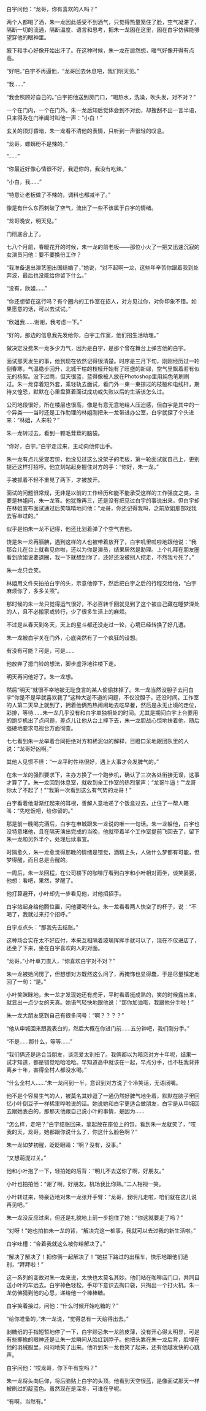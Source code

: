 白宇问他：“龙哥，你有喜欢的人吗？”

两个人都喝了酒，朱一龙因此感受不到酒气，只觉得热量笼住了脸，空气凝滞了，隔断一切的流通，隔断温度、语言和思考，把朱一龙困在这里，困在白宇仿佛能够望穿他的眼神里。

腋下和手心好像开始出汗了。在这种时候，朱一龙在居然想，暖气好像开得有点高。

“好吧，”白宇不再逼他，“龙哥回去休息吧，我们明天见。”

“我……”

“我会照顾好自己的。”白宇把他送到房门口，“喝热水，洗澡，吹头发，对不对？”

一个在门内，一个在门外。朱一龙后知后觉体会到不对劲，却搜刮不出一言半语，只来得及在门半阖时叫他一声：“小白！”

玄关的顶灯昏暗，朱一龙看不清他的表情，只听到一声很轻的叹息。

“龙哥，螺蛳粉不是辣的。”

“……”

“你最近好像心情很不好，我逗你的，我没有吃辣。”

“小白，我……”

“特意让老板做了不辣的，调料也都减半了。”

像是有什么东西刺破了空气，流出了一些不该属于白宇的情绪。

“龙哥晚安，明天见。”

门彻底合上了。

七八个月前，春暖花开的时候，朱一龙的前老板——那位小火了一把又迅速沉寂的女演员问他：要不要换份工作？

“我准备退出演艺圈出国结婚了，”她说，“对不起啊一龙，这些年辛苦你跟着我到处奔波，最后也没能给你留下什么。”

“没有，欣姐……”

“你还想留在这行吗？有个圈内的工作室在招人，对方见过你，对你印象不错。如果愿意的话，可以去试试。”

“欣姐我……谢谢，我考虑一下。”

“好的，那边的信息我先发给你，白宇工作室，他们招生活助理。”

做决定没费朱一龙多少力气，因为是白宇，是那个曾在舞台上弹吉他的白宇。

面试那天发生的事，他到现在依然记得很清楚。时序是三月下旬，刚刚经历过一轮倒春寒，气温稳步回升，北城干枯的枝桠开始有了旺盛的新绿，空气里飘着若有似无的杨絮。没下过雨，但天很蓝，蓝得像被人放在Photoshop里用纯色笔刷刷过。朱一龙穿着短外套，乘轻轨去面试，看门外一束一束掠过的枝桠和电线杆，期待又惶恐，默默在心里盘算着面试成功或失败以后的生活该怎么过。

公司地段很好，所在楼层也很高，像是有意无意地给人压迫感，但白宇是其中的一个异类——当时还是工作助理的林姐刚把朱一龙带进办公室，白宇就探了个头进来：“林姐，人来啦？”

朱一龙转过去，看到一颗毛茸茸的脑袋。

“你好，白宇。”白宇走过来，主动向他伸出手。

朱一龙有点儿受宠若惊，他没见过这么没架子的老板，第一轮面试就自己上，更别提还这样打招呼。他立刻站起身握住对方的手：“你好，朱一龙。”

手被抓着不轻不重晃了两下，才被放开。

面试的问题很常规，无非是以前的工作经历和能不能承受这样的工作强度之类，主要是林姐问，朱一龙答。他犹豫再三，还是没有把见过白宇的事说出来，但白宇却在林姐宣布面试通过后笑嘻嘻地问他：“龙哥，你还记得我吗，之前欣姐那部戏我去客串过的。”

似乎是怕朱一龙不记得，他还比划着弹了个空气吉他。

饶是朱一龙再腼腆，遇到这样的人也被带着放开了，白宇叽里呱啦地跟他说：“我那会儿在台上就看见你啦，还以为你是演员，结果居然是助理。上个礼拜在朋友圈看到欣姐说要退圈，我一下就想到你了，还好还没被别人挖走，不然我亏死了。”

朱一龙只会笑。

林姐用文件夹拍拍白宇的头，示意他停下，然后把白宇之后的行程交给他，“白宇麻烦你了，多多关照”。

那时候的朱一龙只觉得运气很好，不必百转千回就见到了这个被自己藏在睡梦深处的人，且不必搬家或转行，少了很多生活上的麻烦。

不过是从春天到冬天，天上的星斗都还没走过一轮，心境已经转换了好几遭。

朱一龙被白宇关在门外，心底突然有了一个疯狂的设想。

有没有可能？可是，可是……

他放弃了摁门铃的想法，脚步虚浮地往楼下走。

明天再问他好了。朱一龙想。

然后“明天”就很不幸地被无耻食言的某人偷偷抹掉了。朱一龙当然没胆子去问白宇“你是不是早就喜欢我了”这种大逆不道的问题，不仅没胆子，还没时间。工作室的人第二天早上就到了，拥着他俩热热闹闹地去吃早餐，然后是永无止境的走位，彩排，等待……朱一龙几乎没有和白宇单独相处的时间。尤其是期间白宇上台要用的跑步机出了点问题，差点儿让他从台上摔下去，朱一龙胆战心惊地扶着他，随后强硬地要求电视台方面彻查。

七七看到朱一龙举着合同拒绝对方和稀泥似的解释，目瞪口呆地跟团队里的人说：“龙哥好凶啊。”

其他人见惯不怪：“一龙平时性格很好，遇上大事才会发脾气的。”

在朱一龙的强烈要求下，主办方换了一个跑步机，确认了三次各处衔接无误，这事才算了了。朱一龙回到休息室，就收到全工作室的热烈掌声：“龙哥牛逼！”“龙哥你太了不起了！”“我第一次看到这么有气势的龙哥！”

白宇看着他渐渐红起来的耳根，善解人意地递了个饭盒过去，止住了一帮人瞎叫：“先吃饭吧，给你留的。”

那是前一晚喝完酒后，白宇在申城跟朱一龙说的唯一一句话。朱一龙躲他，白宇也没特意堵他，且在隔天演出完成的当晚，他就带着半个工作室提前飞回去了，留下朱一龙和另外半个，处理后续事宜。

时隔愈久，朱一龙愈觉得那晚的情绪是错觉，酒精上头，人做什么梦都有可能，但梦得醒，而且总是会醒的。

一周后，朱一龙回程，在公司楼下的咖啡厅看到白宇和小叶相对而坐，谈笑晏晏，他想：看吧，果然，梦醒了。

他打算避开，小叶却先一步看见他，对他招招手。

白宇站起身给他腾位置，问他要喝什么。朱一龙看看两人快空了的杯子，说：“不喝了，我就过来打个招呼。”

白宇点点头：“那我先去结账。”

这种场合实在太不好应付，本来互相隔着玻璃挥挥手就可以了，现在不仅进店了，还坐了下来，坐在白宇喜欢的人的对面。

“龙哥，”小叶单刀直入，“你喜欢白宇对不对？”

朱一龙被她问愣了，但想想对方既然这么问了，再掩饰也显得蠢，于是尽量镇定地回了一句：“是。”

小叶笑眯眯地，朱一龙才发现她还有虎牙，平时看着挺成熟的，笑的时候露出来，就显出一点少女的天真。她语气轻快地跟他说：“那你加油哦，我跟他分手啦！”

朱一龙大朋友感到自己有很多问号：“啊？？？？”

“他从申城回来跟我表白的，然后大概在你进门前……五分钟吧，我们刚分手。”

“不是……那什么，等等……”

“我们俩还是适合当朋友，谈恋爱太别扭了。我俩都以为暗恋对方十年呢，结果一试才知道，都是错觉哈哈哈哈。早知道高中就该在一起，早点分手，也不枉我背井离乡十年，害得全村人都没水喝。”

“什么全村人……”朱一龙问到一半，意识到对方说了个冷笑话，无语闭嘴。

他不是个容易生气的人，被莫名其妙逗了一通仍然好脾气地坐着，默默在脑子里回忆小叶倒豆子一样稀里哗啦说的话。她说她和白宇更适合做朋友，白宇是从申城回去跟她表白的，那那天他跟自己说小叶的事情，是因为……

“怎么样，走吧？”白宇结账回来，拿起放在座位上的包，看到朱一龙就笑了，“哎我的天，龙哥，她都跟你说什么了，你这什么脸色啊？”

朱一龙如梦初醒，眨眨眼睛：“啊？没有，没事。”

“又想萌混过关。”

他和小叶抱了一下，轻拍她的后背：“明儿不去送你了啊，好朋友。”

小叶也拍拍他：“谢了啊，好朋友。机场我比你熟。”二人相视一笑。

小叶转过来，特豪迈地对朱一龙张开手臂：“龙哥，我明儿走啦，咱们就在这儿说再见吧。”

朱一龙没反应过来，但还是礼貌地上前一步抱住了她：“你这就要走了吗？”

“对呀！”她也拍拍朱一龙的背，“解决完这一桩事，我就可以去过我的新生活啦。”

白宇吐槽：“合着我就这么被你给解决了。”

“解决了解决了！把你俩一起解决了！”她拦下路过的出租车，快乐地跟他们道别，“拜拜啦！”

这一系列的变故对朱一龙来说，太快也太莫名其妙。他们站在咖啡店门口，共同目送小叶的车远去。白宇神色轻松，手却下意识去掏口袋，只掏出一个打火机。朱一龙仿佛猜到他的心思，递给他一个棒棒糖。

白宇笑着接过，问他：“什么时候开始吃糖的？”

“给你准备的，”朱一龙说，“觉得总有一天给得出去。”

剥糖纸的手指短暂地停了一下，白宇顾忌朱一龙脸皮薄，没有开心得太明显，可是有些揶揄的眼神还是让朱一龙瞬间从脸红到脖子。他把头靠在朱一龙后背，脸埋在他的羽绒服里，闷闷地笑了出来。他听到朱一龙也笑了起来，还有他越发快的心跳声。

白宇问他：“哎龙哥，你下午有空吗？”

朱一龙将头向后仰，将后脑贴上白宇的头顶。他看到天空很蓝，是像面试那天一样被刷过的靛蓝色。虽然现在是深冬，可谁在乎呢。

“有啊，当然有。”


